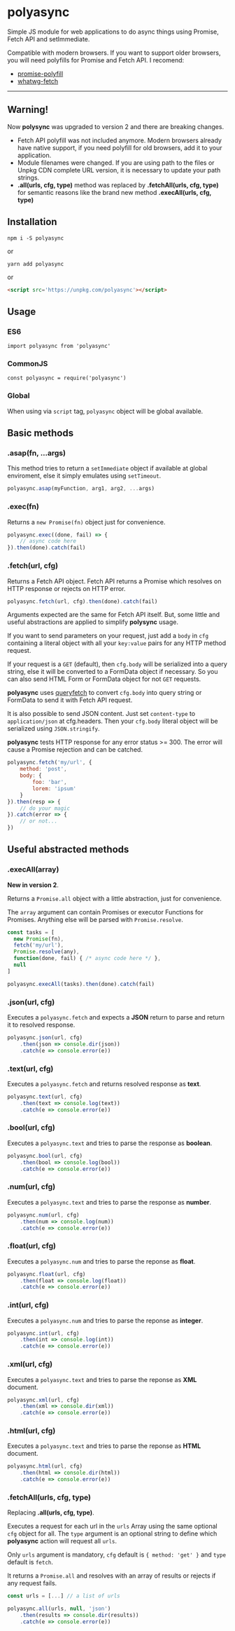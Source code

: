 # polyasync

Simple JS module for web applications to do async things using Promise, Fetch API and setImmediate.

Compatible with modern browsers. If you want to support older browsers, you will need polyfills for Promise and Fetch API. I recomend:

- [promise-polyfill](https://www.npmjs.com/package/promise-polyfill)
- [whatwg-fetch](https://www.npmjs.com/package/whatwg-fetch)

***

## Warning!

Now **polysync** was upgraded to version 2 and there are breaking changes.

- Fetch API polyfill was not included anymore. Modern browsers already have native support, if you need polyfill for old browsers, add it to your application.
- Module filenames were changed. If you are using path to the files or Unpkg CDN complete URL version, it is necessary to update your path strings.
- **.all(urls, cfg, type)** method was replaced by **.fetchAll(urls, cfg, type)** for semantic reasons like the brand new method **.execAll(urls, cfg, type)**

## Installation

`npm i -S polyasync`

or

`yarn add polyasync`

or

```html
<script src='https://unpkg.com/polyasync'></script>
```

## Usage

### ES6

`import polyasync from 'polyasync'`

### CommonJS

`const polyasync = require('polyasync')`

### Global

When using via `script` tag, `polyasync` object will be global available.

## Basic methods

### .asap(fn, ...args)

This method tries to return a `setImmediate` object if available at global enviroment, else it simply emulates using `setTimeout`.

```javascript
polyasync.asap(myFunction, arg1, arg2, ...args)
```

### .exec(fn)

Returns a `new Promise(fn)` object just for convenience.

```javascript
polyasync.exec((done, fail) => {
	// async code here
}).then(done).catch(fail)
```

### .fetch(url, cfg)

Returns a Fetch API object. Fetch API returns a Promise which resolves on HTTP response or rejects on HTTP error.

```javascript
polyasync.fetch(url, cfg).then(done).catch(fail)
```

Arguments expected are the same for Fetch API itself. But, some little and useful abstractions are applied to simplify **polysync** usage.

If you want to send parameters on your request, just add a `body` in `cfg` containing a literal object with all your `key:value` pairs for any HTTP method request.

If your request is a `GET` (default), then `cfg.body` will be serialized into a query string, else it will be converted to a FormData object if necessary. So you can also send HTML Form or FormData object for not `GET` requests.

**polyasync** uses [queryfetch](https://www.npmjs.com/package/queryfetch) to convert `cfg.body` into query string or FormData to send it with Fetch API request.

It is also possible to send JSON content. Just set `content-type` to `application/json` at cfg.headers. Then your `cfg.body` literal object will be serialized using `JSON.stringify`.

**polyasync** tests HTTP response for any error status >= 300. The error will cause a Promise rejection and can be catched.

```javascript
polyasync.fetch('my/url', {
	method: 'post',
	body: {
		foo: 'bar',
		lorem: 'ipsum'
	}
}).then(resp => {
	// do your magic
}).catch(error => {
	// or not...
})
```

## Useful abstracted methods

### .execAll(array)

**New in version 2**.

Returns a `Promise.all` object with a little abstraction, just for convenience.

The `array` argument can contain Promises or executor Functions for Promises. Anything else will be parsed with `Promise.resolve`.

```javascript
const tasks = [
  new Promise(fn),
  fetch('my/url'),
  Promise.resolve(any),
  function(done, fail) { /* async code here */ },
  null
]

polyasync.execAll(tasks).then(done).catch(fail)
```

### .json(url, cfg)

Executes a `polyasync.fetch` and expects a **JSON** return to parse and return it to resolved response.

```javascript
polyasync.json(url, cfg)
	.then(json => console.dir(json))
	.catch(e => console.error(e))
```

### .text(url, cfg)

Executes a `polyasync.fetch` and returns resolved response as **text**.

```javascript
polyasync.text(url, cfg)
	.then(text => console.log(text))
	.catch(e => console.error(e))
```

### .bool(url, cfg)

Executes a `polyasync.text` and tries to parse the response as **boolean**.

```javascript
polyasync.bool(url, cfg)
	.then(bool => console.log(bool))
	.catch(e => console.error(e))
```

### .num(url, cfg)

Executes a `polyasync.text` and tries to parse the response as **number**.

```javascript
polyasync.num(url, cfg)
	.then(num => console.log(num))
	.catch(e => console.error(e))
```

### .float(url, cfg)

Executes a `polyasync.num` and tries to parse the reponse as **float**.

```javascript
polyasync.float(url, cfg)
	.then(float => console.log(float))
	.catch(e => console.error(e))
```

### .int(url, cfg)

Executes a `polyasync.num` and tries to parse the reponse as **integer**.

```javascript
polyasync.int(url, cfg)
	.then(int => console.log(int))
	.catch(e => console.error(e))
```

### .xml(url, cfg)

Executes a `polyasync.text` and tries to parse the reponse as **XML** document.

```javascript
polyasync.xml(url, cfg)
	.then(xml => console.dir(xml))
	.catch(e => console.error(e))
```

### .html(url, cfg)

Executes a `polyasync.text` and tries to parse the reponse as **HTML** document.

```javascript
polyasync.html(url, cfg)
	.then(html => console.dir(html))
	.catch(e => console.error(e))
```

### .fetchAll(urls, cfg, type)

Replacing **.all(urls, cfg, type)**.

Executes a request for each url in the `urls` Array using the same optional `cfg` object for all. The `type` argument is an optional string to define which **polyasync** action will request all `urls`.

Only `urls` argument is mandatory, `cfg` default is `{ method: 'get' }` and `type` default is `fetch`.

It returns a `Promise.all` and resolves with an array of results or rejects if any request fails.

```javascript
const urls = [...] // a list of urls

polyasync.all(urls, null, 'json')
	.then(results => console.dir(results))
	.catch(e => console.error(e))
```

